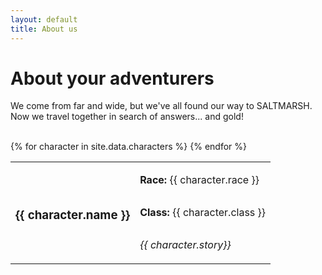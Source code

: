 ```yaml
---
layout: default
title: About us
---
```


# About your adventurers

We come from far and wide, but we've all found our way to SALTMARSH. Now we travel together in search of answers... and gold!

<br/>

<table>
{% for character in site.data.characters %}

<tr class="character-row">
   <td> <h3 class="character-name">{{ character.name }}</h3></td>
    <td><div style="display: flex; flex-direction: column">
        <p class="character-details"><b>Race:</b> {{ character.race }}</p>
        <p class="character-details"><b>Class:</b> {{ character.class }}</p>
        <p class="character-details"><i>{{ character.story}}</i></p>
    </div>
    </td>
</tr>
{% endfor %}
</table>
